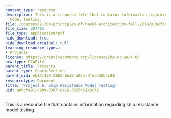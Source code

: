 ```yaml
---
content_type: resource
description: This is a resource file that contains information regarding ship resistance
  model testing.
file: /courses/2-700-principles-of-naval-architecture-fall-2014/a8bcfa91c9090387da163625d5143c72_MIT2_700F14_project_6.pdf
file_size: 207403
file_type: application/pdf
hide_download: true
hide_download_original: null
learning_resource_types:
- Projects
license: https://creativecommons.org/licenses/by-nc-sa/4.0/
ocw_type: OCWFile
parent_title: Projects
parent_type: CourseSection
parent_uid: eb131430-2300-bb30-a25a-3feae3bbac03
resourcetype: Document
title: 'Project 6: Ship Resistance Model Testing'
uid: a8bcfa91-c909-0387-da16-3625d5143c72
---
```

This is a resource file that contains information regarding ship resistance model testing.